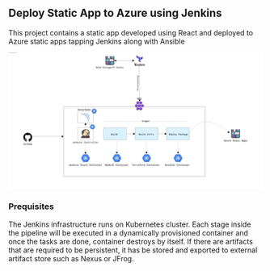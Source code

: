 ## Deploy Static App to Azure using Jenkins
This project contains a static app developed using React and deployed to Azure static apps tapping Jenkins along with Ansible

![Architecture](react-app/images/AzureStaticApps-CICD.png?raw=true "Pipelines")


### Prequisites
The Jenkins infrastructure runs on Kubernetes cluster. Each stage inside the pipeline will be executed in a dynamically provisioned container and once the tasks are done, container destroys by itself. If there are artifacts that are required to be persistent, it has be stored and exported to external artifact store such as Nexus or JFrog.

